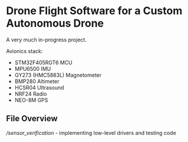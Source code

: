 # Drone Flight Software for a Custom Autonomous Drone  
A very much in-progress project. 

Avionics stack: 
- STM32F405RGT6 MCU 
- MPU6500 IMU 
- GY273 (HMC5883L) Magnetometer 
- BMP280 Altimeter 
- HCSR04 Ultrasound 
- NRF24 Radio 
- NEO-8M GPS    

## File Overview    
*/sensor_verification* - implementing low-level drivers and testing code 